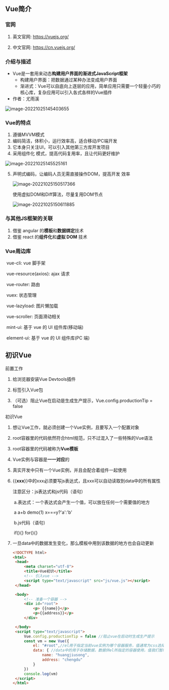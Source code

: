 ## Vue简介

### 官网

1) 英文官网: https://vuejs.org/

2. 中文官网: https://cn.vuejs.org/

### 介绍与描述

- Vue是一套用来动态**构建用户界面的渐进式JavaScript框架**
  - 构建用户界面：把数据通过某种办法变成用户界面
  - 渐进式：Vue可以自底向上逐层的应用，简单应用只需要一个轻量小巧的核心库，复杂应用可以引入各式各样的Vue插件
- 作者：尤雨溪

![image-20221025145403655](https://learnone.oss-cn-beijing.aliyuncs.com/pic/202310311622460.png)

### Vue的特点

1. 遵循MVVM模式
2. 编码简洁，体积小，运行效率高，适合移动/PC端开发
3. 它本身只关注UI，可以引入其他第三方库开发项目
4. 采用组件化 模式，提高代码复用率，且让代码更好维护

![image-20221025145525161](https://learnone.oss-cn-beijing.aliyuncs.com/pic/202310311622796.png) 

5. 声明式编码，让编码人员无需直接操作DOM，提高开发 效率

   ![image-20221025150517366](https://learnone.oss-cn-beijing.aliyuncs.com/pic/202311062158012.png)

   使用虚拟DOM和Diff算法，尽量复用DOM节点

   ![image-20221025150611885](https://learnone.oss-cn-beijing.aliyuncs.com/pic/202311062158765.png) 

### 与其他JS框架的关联

   1. 借鉴 angular 的**模板**和**数据绑定**技术
   2. 借鉴 react 的**组件化**和**虚拟 DOM** 技术

### Vue周边库
​	vue-cli: vue 脚手架

​	vue-resource(axios): ajax 请求

​	vue-router: 路由

​	vuex: 状态管理

​	vue-lazyload: 图片懒加载

​	vue-scroller: 页面滑动相关

​	mint-ui: 基于 vue 的 UI 组件库(移动端)

​	element-ui: 基于 vue 的 UI 组件库(PC 端)

## 初识Vue

前置工作

1. 给浏览器安装Vue Devtools插件

2. 标签引入Vue包

3. （可选）阻止Vue在启动是生成生产提示，Vue.config.productionTip = false

初识Vue

1. 想让Vue工作，就必须创建一个Vue实例，且要写入一个配置对象

2. root容器里的代码依然符合html规范，只不过混入了一些特殊的Vue语法

3. root容器里的代码被称为**Vue模板**

4. Vue实例与容器是**一一对应**的

5. 真实开发中只有一个Vue实例，并且会配合着组件一起使用

6. {{**xxx**}}中的xxx必须要写js表达式，且xxx可以自动读取到data中的所有属性

   注意区分：js表达式和js代码（语句）

   ​	a.表达式：一个表达式会产生一个值，可以放在任何一个需要值的地方

   ​      a   a+b   demo(1)    x===y?'a':'b'

   ​    b.js代码（语句）

   ​       if(){}  for(){}

7. 一旦data中的数据发生变化，那么模板中用到该数据的地方也会自动更新

   ```html
   <!DOCTYPE html>
   <html>
   	<head>
   		<meta charset="utf-8">
   		<title>Vue初识</title>
   		<!-- 引入vue -->
   		<script type="text/javascript" src="js/vue.js"></script>
   	</head>
   
   	<body>
   		<!-- 准备一个容器 -->
   		<div id="root">
   			<p> {{name}}</p>
   			<p>{{address}}</p>
   		</div>
   
   	</body>
   	<script type="text/javascript">
   		Vue.config.productionTip = false //阻止vue在启动时生成生产提示
   		const vm = new Vue({
   			el: "#root",//el用于指定当前vue实例为哪个容器服务，值通常为css选择器字符串。
   			data: { //data中的用于存储数据，数据供el所指定的容器使用，值我们暂时先写成一个对象
   				name: "huangjiusong",
   				address: "chengdu"
   			}
   		})
   		console.log(vm)
   	</script>
   </html>
   
   ```

   
